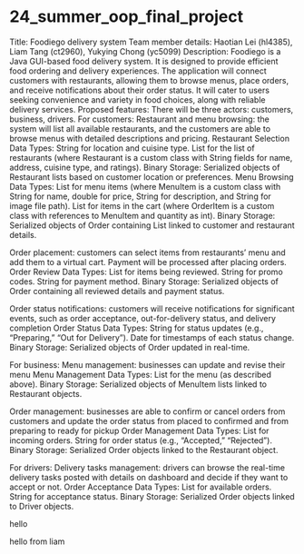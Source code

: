 # 24_summer_oop_final_project
Title: Foodiego delivery system
Team member details: Haotian Lei (hl4385), Liam Tang (ct2960), Yukying Chong (yc5099)
Description: Foodiego is a Java GUI-based food delivery system. It is designed to provide efficient food ordering and delivery experiences. The application will connect customers with restaurants, 
allowing them to browse menus, place orders, and receive notifications about their order status. It will cater to users seeking convenience and variety in food choices, along with reliable delivery 
services.
Proposed features: 
There will be three actors: customers, business, drivers.
For customers:
Restaurant and menu browsing: the system will list all available restaurants, and the customers are able to browse menus with detailed descriptions and pricing.
Restaurant Selection Data Types:
String for location and cuisine type.
List<Restaurant> for the list of restaurants (where Restaurant is a custom class with
String fields for name, address, cuisine type, and ratings).
Binary Storage: 
Serialized objects of Restaurant lists based on customer location or
preferences.
Menu Browsing Data Types:
            List<MenuItem> for menu items (where MenuItem is a custom class with String for
 name, double for price, String for description, and String for image file path).
            List<OrderItem> for items in the cart (where OrderItem is a custom class with
references to MenuItem and quantity as int).
Binary Storage: 
Serialized objects of Order containing List<OrderItem> linked to customer and restaurant details.

Order placement: customers can select items from restaurants’ menu and add them to a virtual cart. Payment will be processed after placing orders.
Order Review Data Types:
List<OrderItem> for items being reviewed.
String for promo codes.
String for payment method.
Binary Storage:
Serialized objects of Order containing all reviewed details and payment status.

Order status notifications: customers will receive notifications for significant events, such as order acceptance, out-for-delivery status, and delivery completion
             Order Status Data Types:
                           String for status updates (e.g., “Preparing,” “Out for Delivery”).
                           Date for timestamps of each status change.
             Binary Storage: 
                           Serialized objects of Order updated in real-time.

For business:
Menu management: businesses can update and revise their menu
Menu Management Data Types:
List<MenuItem> for the menu (as described above).
Binary Storage: 
Serialized objects of MenuItem lists linked to Restaurant objects.

Order management: businesses are able to confirm or cancel orders from customers and update the order status from placed to confirmed and from preparing to ready for pickup
Order Management Data Types:
List<Order> for incoming orders.
String for order status (e.g., “Accepted,” “Rejected”).
Binary Storage: 
Serialized Order objects linked to the Restaurant object.

For drivers:
Delivery tasks management: drivers can browse the real-time delivery tasks posted with details on dashboard and decide if they want to accept or not.
Order Acceptance Data Types:
List<Order> for available orders.
String for acceptance status.
Binary Storage: 
Serialized Order objects linked to Driver objects.


hello

hello from liam

